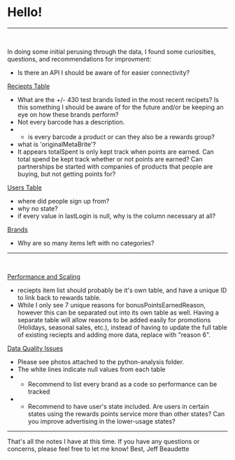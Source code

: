 # Hello!
---
&nbsp;

In doing some initial perusing through the data, I found some curiosities, questions, and recommendations for improvment:

- Is there an API I should be aware of for easier connectivity?

<u>Reciepts Table</u>
- What are the +/- 430 test brands listed in the most recent recipets? Is this something I should be aware of for the future and/or be keeping an eye on how these brands perform?
- Not every barcode has a description.
- - is every barcode a product or can they also be a rewards group?
- what is 'originalMetaBrite'?
- It appears totalSpent is only kept track when points are earned. Can total spend be kept track whether or not points are earned? Can partnerships be started with companies of products that people are buying, but not getting points for?

<u>Users Table</u>
- where did people sign up from?
- why no state?
- if every value in lastLogin is null, why is the column necessary at all?

<u>Brands</u>
- Why are so many items left with no categories?

---
&nbsp;

<u>Performance and Scaling</u>
- reciepts item list should probably be it's own table, and have a unique ID to link back to rewards table.
- While I only see 7 unique reasons for bonusPointsEarnedReason, however this can be separated out into its own table as well. Having a separate table will allow reasons to be added easily for promotions (Holidays, seasonal sales, etc.), instead of having to update the full table of existing reciepts and adding more data, replace with "reason 6".

<u>Data Quality Issues</u>
- Please see photos attached to the python-analysis folder.
- The white lines indicate null values from each table
- - Recommend to list every brand as a code so performance can be tracked
- - Recommend to have user's state included. Are users in certain states using the rewards points service more than other states? Can you improve advertising in the lower-usage states?

---

That's all the notes I have at this time. If you have any questions or concerns, please feel free to let me know!
Best,
Jeff Beaudette
